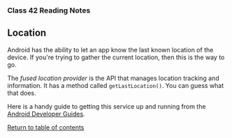 ### Class 42 Reading Notes

## Location

Android has the ability to let an app know the last known location of the device. If you're trying to gather the current location, then this is the way to go.

The *fused location provider* is the API that manages location tracking and information. It has a method called `getLastLocation()`. You can guess what that does.

Here is a handy guide to getting this service up and running from the [Android Developer Guides](https://developer.android.com/training/location/retrieve-current).

[Return to table of contents](../README.md)
